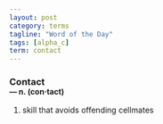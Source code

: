 ```yaml
---
layout: post
category: terms
tagline: "Word of the Day"
tags: [alpha_c]
term: contact
---
```


<h3>Contact<br/> <small>&mdash; n. (con<span>&middot;</span>tact)</small></h3>
<p><ol>
<li>skill that avoids offending cellmates</li>
</ol></p>
